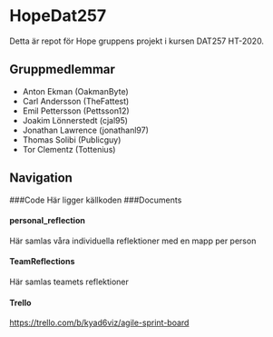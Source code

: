 # HopeDat257
Detta är repot för Hope gruppens projekt i kursen DAT257 HT-2020.

## Gruppmedlemmar
- Anton Ekman (OakmanByte)
- Carl Andersson (TheFattest)
- Emil Pettersson (Pettsson12)
- Joakim Lönnerstedt (cjal95)
- Jonathan Lawrence (jonathanl97)
- Thomas Solibi (Publicguy)
- Tor Clementz (Tottenius)

## Navigation
###Code
Här ligger källkoden
###Documents
#### personal_reflection
Här samlas våra individuella reflektioner med en mapp per person
#### TeamReflections
Här samlas teamets reflektioner

#### Trello
https://trello.com/b/kyad6viz/agile-sprint-board
